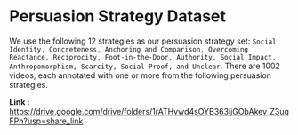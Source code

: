 # Persuasion Strategy Dataset

We use the following 12 strategies as our persuasion strategy set: `Social Identity, Concreteness, Anchoring and Comparison, Overcoming Reactance, Reciprocity, Foot-in-the-Door, Authority, Social Impact, Anthropomorphism, Scarcity, Social Proof, and Unclear`. There are 1002 videos, each annotated with one or more from the following persuasion strategies.

<b>Link :</b> https://drive.google.com/drive/folders/1rATHvwd4sOYB363ijGObAkev_Z3uqFPn?usp=share_link
